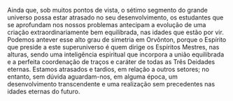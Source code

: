 ﻿Ainda que, sob muitos pontos de vista, o sétimo segmento do grande universo possa estar atrasado no seu desenvolvimento, os estudantes que se aprofundam nos nossos problemas antecipam a evolução de uma criação extraordinariamente bem equilibrada, nas idades que estão por vir. Podemos antever esse alto grau de simetria em Orvônton, porque o Espírito que preside a este superuniverso é quem dirige os Espíritos Mestres, nas alturas, sendo uma inteligência espiritual que incorpora a união equilibrada e a perfeita coordenação de traços e caráter de todas as Três Deidades eternas. Estamos atrasados e tardios, em relação a outros setores; no entanto, sem dúvida aguardam-nos, em alguma época, um desenvolvimento transcendente e uma realização sem precedentes nas idades eternas do futuro.